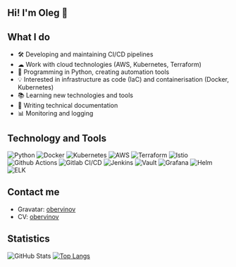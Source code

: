 ## Hi! I'm Oleg 👋

## What I do
- 🛠 Developing and maintaining CI/CD pipelines
- ☁ Work with cloud technologies (AWS, Kubernetes, Terraform)
- 🐍 Programming in Python, creating automation tools
- 💡 Interested in infrastructure as code (IaC) and containerisation (Docker, Kubernetes)
- 📚 Learning new technologies and tools
- 📝 Writing technical documentation
- 📊 Monitoring and logging

## Technology and Tools
![Python](https://img.shields.io/badge/-Python-333?style=flat&logo=python)
![Docker](https://img.shields.io/badge/-Docker-333?style=flat&logo=docker)
![Kubernetes](https://img.shields.io/badge/-Kubernetes-333?style=flat&logo=kubernetes)
![AWS](https://img.shields.io/badge/-AWS-333?style=flat&logo=amazon-aws)
![Terraform](https://img.shields.io/badge/-Terraform-333?style=flat&logo=terraform)
![Istio](https://img.shields.io/badge/-Istio-333?style=flat&logo=istio)
![Github Actions](https://img.shields.io/badge/-Github_Actions-333?style=flat&logo=github-actions)
![Gitlab CI/CD](https://img.shields.io/badge/-Gitlab_CI/CD-333?style=flat&logo=gitlab)
![Jenkins](https://img.shields.io/badge/-Jenkins-333?style=flat&logo=jenkins)
![Vault](https://img.shields.io/badge/-Vault-333?style=flat&logo=vault)
![Grafana](https://img.shields.io/badge/-Grafana-333?style=flat&logo=grafana)
![Helm](https://img.shields.io/badge/-Helm-333?style=flat&logo=helm)
![ELK](https://img.shields.io/badge/-ELK-333?style=flat&logo=elasticsearch)


## Contact me
- Gravatar: [obervinov](https://gravatar.com/obervinov)
- CV: [obervinov](https://obervinov.github.io/obervinov/cv)

## Statistics
![GitHub Stats](https://github-readme-stats.vercel.app/api?username=obervinov&show=reviews,discussions_started,discussions_answered&hide=&show_icons=true&theme=dark)
[![Top Langs](https://github-readme-stats.vercel.app/api/top-langs/?username=obervinov\&theme=dark)](https://github.com/anuraghazra/github-readme-stats)
